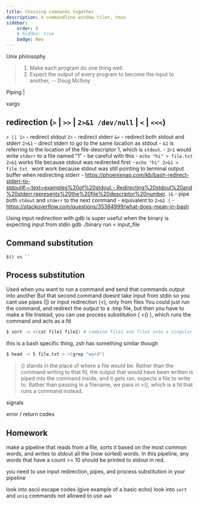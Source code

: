 ```yaml
---
title: Chaining commands together
description: A commandline window tiler, tmux
sidebar:
    order: 8
    # hidden: true
    badge: New
---
```


Unix philosophy
> 1. Make each program do one thing well.
> 2. Expect the output of every program to become the input to another,
> -- Doug McIlroy

Piping |

xargs

## redirection (`>` | `>>` | `2>&1 /dev/null` | `<` | `<<<`)
`> || 1>` - redirect stdout
`2>` - redirect stderr
`&>` - redirect both stdout and stderr
`2>&1` - direct stderr to go to the same location as stdout
    - `&1` is referring to the location of the file-descriptor 1, which is `stdout`.
        - `2>1` would write `stderr` to a file named "1"
    - be careful with this
    - `echo "hi" > file.txt 2>&1` works file because stdout was redirected first
    - `echo "hi" 2>&1 > file.txt ` wont work because stdout was still pointing to terminal output buffer when redirecting stderr
    - https://phoenixnap.com/kb/bash-redirect-stderr-to-stdout#:~:text=examples%20of%20stdout.-,Redirecting%20stdout%20and%20stderr,represents%20the%20file%20descriptor%20number.
`|&` - pipe both `stdout` and `stderr` to the next command
    - equivalent to `2>&1 |`
    - https://stackoverflow.com/questions/35384999/what-does-mean-in-bash

Using input redirection with gdb is super useful when the binary is expecting input from stdin
gdb ./binary
run < input_file

## Command substitution
`$() vs `` `

## Process substitution
Used when you want to run a command and send that commands output into another
But that second command doesnt take input from stdin so you cant use pipes (|) or input redirection (<), only from files
You could just run the command, and redirect the output to a .tmp file, but then you have to make a file
Instead, you can use process substitution ( <() ), which runs the command and acts as a fd
```bash
$ sort -u <(cat file1 file2) # combine file1 and file2 into a singular file, sort them and remove dups
```
this is a bash specific thing, zsh has something similar though



```bash
$ head -n 5 file.txt > >(grep "word")
```
>() stands in the place of where a file would be. Rather than the command writing to that fd, the output that would have been written is piped into the command inside, and it gets ran.
> expects a file to write to. Rather than passing in a filename, we pass in >(), which is a fd that runs a command instead.


signals

error / return codes

## Homework

make a pipeline that reads from a file, sorts it based on the most common words, and writes to stdout all the (now sorted) words. In this pipeline, any words that have a count >= 10 should be printed to stdout in red.

you need to use input redirection, pipes, and process substitution in your pipeline

look into ascii escape codes (give example of a basic echo)
look into `sort` and `uniq` commands
not allowed to use `awk`
